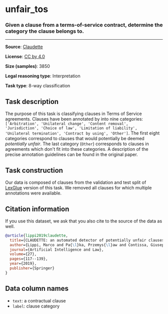 # unfair_tos

### Given a clause from a terms-of-service contract, determine the category the clause belongs to.
---



**Source**: [Claudette](https://arxiv.org/abs/1805.01217)

**License**: [CC by 4.0](https://creativecommons.org/licenses/by/4.0/)

**Size (samples)**: 3850

**Legal reasoning type**: Interpretation

**Task type**: 8-way classification

## Task description

The purpose of this task is classifying clauses in Terms of Service agreements. Clauses have been annotated by into nine categories: `['Arbitration', 'Unilateral change', 'Content removal', 'Jurisdiction', 'Choice of law', 'Limitation of liability', 'Unilateral termination', 'Contract by using', 'Other']`. The first eight categories correspond to clauses that would potentially be deemed *potentially unfair*. The last category (`Other`) corresponds to clauses in agreements which don't fit into these categories. A description of the precise annotation guidelines can be found in the original paper.

## Task construction

Our data is composed of clauses from the validation and test split of [LexGlue](https://arxiv.org/abs/2110.00976) version of this task. We removed all clauses for which multiple annotations were available.

## Citation information
If you use this dataset, we ask that you also cite to the source of the data as well.

```bib
@article{lippi2019claudette,
  title={CLAUDETTE: an automated detector of potentially unfair clauses in online terms of service},
  author={Lippi, Marco and Pa{\l}ka, Przemys{\l}aw and Contissa, Giuseppe and Lagioia, Francesca and Micklitz, Hans-Wolfgang and Sartor, Giovanni and Torroni, Paolo},
  journal={Artificial Intelligence and Law},
  volume={27},
  pages={117--139},
  year={2019},
  publisher={Springer}
}
```

## Data column names

- `text`: a contractual clause
- `label`: clause category